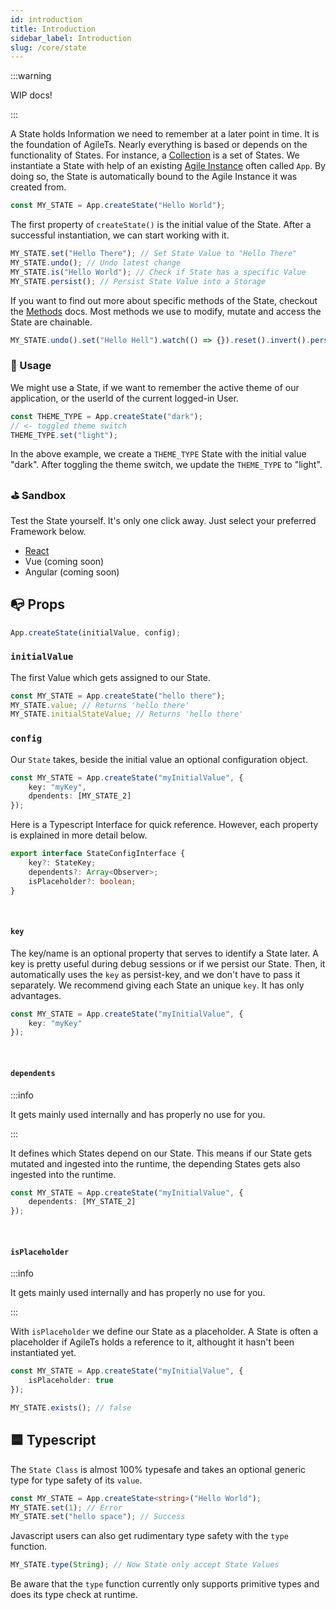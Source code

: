 ```yaml
---
id: introduction
title: Introduction
sidebar_label: Introduction
slug: /core/state
---
```


:::warning

WIP docs!

:::

A State holds Information we need to remember at a later point in time.
It is the foundation of AgileTs. Nearly everything is based or depends on the functionality of States.
For instance, a [Collection](../collection/Introduction.md) is a set of States.
We instantiate a State with help of an existing [Agile Instance](../agile-instance/Introduction.md) often called `App`.
By doing so, the State is automatically bound to the Agile Instance it was created from.
```ts
const MY_STATE = App.createState("Hello World");
```
The first property of `createState()` is the initial value of the State.
After a successful instantiation,
we can start working with it.
```ts
MY_STATE.set("Hello There"); // Set State Value to "Hello There"
MY_STATE.undo(); // Undo latest change
MY_STATE.is("Hello World"); // Check if State has a specific Value
MY_STATE.persist(); // Persist State Value into a Storage
```
If you want to find out more about specific methods of the State, checkout the [Methods](./Methods.md) docs.
Most methods we use to modify, mutate and access the State are chainable.
```ts
MY_STATE.undo().set("Hello Hell").watch(() => {}).reset().invert().persist().type(String);
```

### 🔨 Usage
We might use a State, if we want to remember the active theme of our application,
or the userId of the  current logged-in User.
```ts
const THEME_TYPE = App.createState("dark");
// <- toggled theme switch
THEME_TYPE.set("light");
```
In the above example, we create a `THEME_TYPE` State with the initial value "dark".
After toggling the theme switch, we update the `THEME_TYPE` to "light".

### ⛳️ Sandbox
Test the State yourself. It's only one click away. Just select your preferred Framework below.
- [React](https://codesandbox.io/s/agilets-first-state-f12cz)
- Vue (coming soon)
- Angular (coming soon)

## 📭 Props

```ts
App.createState(initialValue, config);
```

### `initialValue`

The first Value which gets assigned to our State.
```ts {1}
const MY_STATE = App.createState("hello there");
MY_STATE.value; // Returns 'hello there'
MY_STATE.initialStateValue; // Returns 'hello there'
```

### `config`

Our `State` takes, beside the initial value an optional configuration object.
```ts
const MY_STATE = App.createState("myInitialValue", {
    key: "myKey",
    dpendents: [MY_STATE_2]
});
```
Here is a Typescript Interface for quick reference. However,
each property is explained in more detail below.
```ts
export interface StateConfigInterface {
    key?: StateKey;
    dependents?: Array<Observer>;
    isPlaceholder?: boolean;
}
```

<br/>

#### `key`
The key/name is an optional property that serves to identify a State later.
A key is pretty useful during debug sessions or if we persist our State.
Then, it automatically uses the `key` as persist-key, and we don't have to pass it separately.
We recommend giving each State an unique `key`. It has only advantages.
```ts
const MY_STATE = App.createState("myInitialValue", {
    key: "myKey"
});
```

<br/>

#### `dependents`

:::info

It gets mainly used internally and has properly no use for you.

:::

It defines which States depend on our State.
This means if our State gets mutated and ingested into the runtime,
the depending States gets also ingested into the runtime.
```ts
const MY_STATE = App.createState("myInitialValue", {
    dependents: [MY_STATE_2]
});
```

<br/>

#### `isPlaceholder`

:::info

It gets mainly used internally and has properly no use for you.

:::

With `isPlaceholder` we define our State as a placeholder.
A State is often a placeholder if AgileTs holds a reference to it, althought it hasn't been instantiated yet.
```ts
const MY_STATE = App.createState("myInitialValue", {
    isPlaceholder: true
});

MY_STATE.exists(); // false
```

## 🟦 Typescript

The `State Class` is almost 100% typesafe and takes an optional generic type for type safety of its `value`.
```ts {1}
const MY_STATE = App.createState<string>("Hello World");
MY_STATE.set(1); // Error
MY_STATE.set("hello space"); // Success
```
Javascript users can also get rudimentary type safety with the `type` function.
```ts
MY_STATE.type(String); // Now State only accept State Values
```
Be aware that the `type` function currently only supports primitive types and does its type check at runtime.
